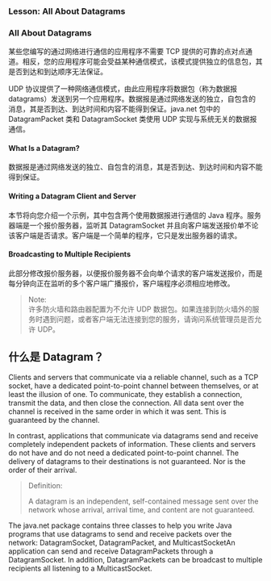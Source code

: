 ### Lesson: All About Datagrams
### All About Datagrams
某些您编写的通过网络进行通信的应用程序不需要 TCP 提供的可靠的点对点通道。相反，您的应用程序可能会受益某种通信模式，该模式提供独立的信息包，其是否到达和到达顺序无法保证。

UDP 协议提供了一种网络通信模式，由此应用程序将数据包（称为数据报 datagrams）发送到另一个应用程序。数据报是通过网络发送的独立，自包含的消息，其是否到达、到达时间和内容不能得到保证。java.net 包中的 DatagramPacket 类和 DatagramSocket 类使用 UDP 实现与系统无关的数据报通信。

#### What Is a Datagram?
数据报是通过网络发送的独立、自包含的消息，其是否到达、到达时间和内容不能得到保证。

#### Writing a Datagram Client and Server
本节将向您介绍一个示例，其中包含两个使用数据报进行通信的 Java 程序。服务器端是一个报价服务器，监听其 DatagramSocket 并且向客户端发送报价单不论该客户端是否请求。客户端是一个简单的程序，它只是发出服务器的请求。

#### Broadcasting to Multiple Recipients
此部分修改报价服务器，以便报价服务器不会向单个请求的客户端发送报价，而是每分钟向正在监听的多个客户端广播报价，客户端程序必须相应地修改。

> Note:   
> 许多防火墙和路由器配置为不允许 UDP 数据包。如果连接到防火墙外的服务时遇到问题，或者客户端无法连接到您的服务，请询问系统管理员是否允许 UDP。


## 什么是 Datagram？
Clients and servers that communicate via a reliable channel, such as a TCP socket, have a dedicated point-to-point channel between themselves, or at least the illusion of one. To communicate, they establish a connection, transmit the data, and then close the connection. All data sent over the channel is received in the same order in which it was sent. This is guaranteed by the channel.

In contrast, applications that communicate via datagrams send and receive completely independent packets of information. These clients and servers do not have and do not need a dedicated point-to-point channel. The delivery of datagrams to their destinations is not guaranteed. Nor is the order of their arrival.

> Definition: 
> 
> A datagram is an independent, self-contained message sent over the network whose arrival, arrival time, and content are not guaranteed.

The java.net package contains three classes to help you write Java programs that use datagrams to send and receive packets over the network: DatagramSocket, DatagramPacket, and MulticastSocketAn application can send and receive DatagramPackets through a DatagramSocket. In addition, DatagramPackets can be broadcast to multiple recipients all listening to a MulticastSocket.